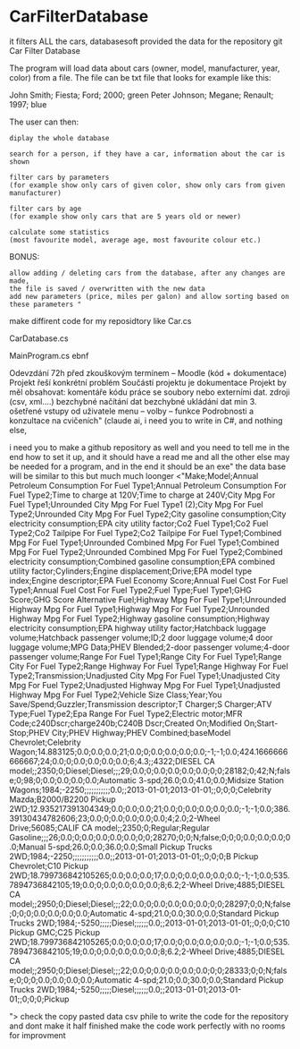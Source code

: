 # CarFilterDatabase
it filters ALL the cars, databasesoft provided the data for the repository 
git Car Filter Database

The program will load data about cars (owner, model, manufacturer, year, color) from a file.
The file can be txt file that looks for example like this:

John Smith; Fiesta; Ford; 2000; green
Peter Johnson; Megane; Renault; 1997; blue

The user can then:

    diplay the whole database

    search for a person, if they have a car, information about the car is shown

    filter cars by parameters
    (for example show only cars of given color, show only cars from given manufacturer)

    filter cars by age
    (for example show only cars that are 5 years old or newer)

    calculate some statistics
    (most favourite model, average age, most favourite colour etc.)

BONUS:

    allow adding / deleting cars from the database, after any changes are made,
    the file is saved / overwritten with the new data
    add new parameters (price, miles per galon) and allow sorting based on these parameters "

make diffirent code for my reposidtory like Car.cs

CarDatabase.cs

MainProgram.cs
ebnf

Odevzdání 72h před zkouškovým termínem – Moodle (kód + dokumentace)
Projekt řeší konkrétní problém
Součástí projektu je dokumentace
    Projekt by měl obsahovat:
    komentáře kódu
    práce se soubory nebo externími dat. zdroji (csv, xml....) 
    bezchybné načítání dat
    bezchybné ukládání dat
    min 3. ošetřené vstupy od uživatele
    menu – volby – funkce
Podrobnosti a konzultace na cvičeních" (claude ai, i need you to write in C#, and nothing else, 

i need you to make a github repository as well and you need to tell me in the end how to set it up,
and it should have a read me and all the other else may be needed for a program, and in the end it should be an exe" the data base will be similar to this but much much loonger <"Make;Model;Annual Petroleum Consumption For Fuel Type1;Annual Petroleum Consumption For Fuel Type2;Time to charge at 120V;Time to charge at 240V;City Mpg For Fuel Type1;Unrounded City Mpg For Fuel Type1 (2);City Mpg For Fuel Type2;Unrounded City Mpg For Fuel Type2;City gasoline consumption;City electricity consumption;EPA city utility factor;Co2 Fuel Type1;Co2 Fuel Type2;Co2 Tailpipe For Fuel Type2;Co2 Tailpipe For Fuel Type1;Combined Mpg For Fuel Type1;Unrounded Combined Mpg For Fuel Type1;Combined Mpg For Fuel Type2;Unrounded Combined Mpg For Fuel Type2;Combined electricity consumption;Combined gasoline consumption;EPA combined utility factor;Cylinders;Engine displacement;Drive;EPA model type index;Engine descriptor;EPA Fuel Economy Score;Annual Fuel Cost For Fuel Type1;Annual Fuel Cost For Fuel Type2;Fuel Type;Fuel Type1;GHG Score;GHG Score Alternative Fuel;Highway Mpg For Fuel Type1;Unrounded Highway Mpg For Fuel Type1;Highway Mpg For Fuel Type2;Unrounded Highway Mpg For Fuel Type2;Highway gasoline consumption;Highway electricity consumption;EPA highway utility factor;Hatchback luggage volume;Hatchback passenger volume;ID;2 door luggage volume;4 door luggage volume;MPG Data;PHEV Blended;2-door passenger volume;4-door passenger volume;Range For Fuel Type1;Range City For Fuel Type1;Range City For Fuel Type2;Range Highway For Fuel Type1;Range Highway For Fuel Type2;Transmission;Unadjusted City Mpg For Fuel Type1;Unadjusted City Mpg For Fuel Type2;Unadjusted Highway Mpg For Fuel Type1;Unadjusted Highway Mpg For Fuel Type2;Vehicle Size Class;Year;You Save/Spend;Guzzler;Transmission descriptor;T Charger;S Charger;ATV Type;Fuel Type2;Epa Range For Fuel Type2;Electric motor;MFR Code;c240Dscr;charge240b;C240B Dscr;Created On;Modified On;Start-Stop;PHEV City;PHEV Highway;PHEV Combined;baseModel
Chevrolet;Celebrity Wagon;14.883125;0.0;0.0;0.0;21;0.0;0;0.0;0.0;0.0;0.0;-1;-1;0.0;424.1666666666667;24;0.0;0;0.0;0.0;0.0;0.0;6;4.3;;4322;DIESEL CA model;;2350;0;Diesel;Diesel;;;29;0.0;0;0.0;0.0;0.0;0.0;0;0;28182;0;42;N;false;0;98;0;0.0;0.0;0.0;0.0;Automatic 3-spd;26.0;0.0;41.0;0.0;Midsize Station Wagons;1984;-2250;;;;;;;;;;;0.0;;2013-01-01;2013-01-01;;0;0;0;Celebrity
Mazda;B2000/B2200 Pickup 2WD;12.935217391304349;0.0;0.0;0.0;21;0.0;0;0.0;0.0;0.0;0.0;-1;-1;0.0;386.39130434782606;23;0.0;0;0.0;0.0;0.0;0.0;4;2.0;2-Wheel Drive;56085;CALIF CA model;;2350;0;Regular;Regular Gasoline;;;26;0.0;0;0.0;0.0;0.0;0.0;0;0;28270;0;0;N;false;0;0;0;0.0;0.0;0.0;0.0;Manual 5-spd;26.0;0.0;36.0;0.0;Small Pickup Trucks 2WD;1984;-2250;;;;;;;;;;;0.0;;2013-01-01;2013-01-01;;0;0;0;B Pickup
Chevrolet;C10 Pickup 2WD;18.799736842105265;0.0;0.0;0.0;17;0.0;0;0.0;0.0;0.0;0.0;-1;-1;0.0;535.7894736842105;19;0.0;0;0.0;0.0;0.0;0.0;8;6.2;2-Wheel Drive;4885;DIESEL CA model;;2950;0;Diesel;Diesel;;;22;0.0;0;0.0;0.0;0.0;0.0;0;0;28297;0;0;N;false;0;0;0;0.0;0.0;0.0;0.0;Automatic 4-spd;21.0;0.0;30.0;0.0;Standard Pickup Trucks 2WD;1984;-5250;;;;;Diesel;;;;;;0.0;;2013-01-01;2013-01-01;;0;0;0;C10 Pickup
GMC;C25 Pickup 2WD;18.799736842105265;0.0;0.0;0.0;17;0.0;0;0.0;0.0;0.0;0.0;-1;-1;0.0;535.7894736842105;19;0.0;0;0.0;0.0;0.0;0.0;8;6.2;2-Wheel Drive;4885;DIESEL CA model;;2950;0;Diesel;Diesel;;;22;0.0;0;0.0;0.0;0.0;0.0;0;0;28333;0;0;N;false;0;0;0;0.0;0.0;0.0;0.0;Automatic 4-spd;21.0;0.0;30.0;0.0;Standard Pickup Trucks 2WD;1984;-5250;;;;;Diesel;;;;;;0.0;;2013-01-01;2013-01-01;;0;0;0;Pickup

"> check the copy pasted data csv phile to write the code for the repository and dont make it half finished make the code work perfectly with no rooms for improvment